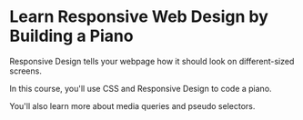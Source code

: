 # Learn Responsive Web Design by Building a Piano

Responsive Design tells your webpage how it should look on different-sized screens.

In this course, you'll use CSS and Responsive 
Design to code a piano.

You'll also learn more about media queries and pseudo selectors.